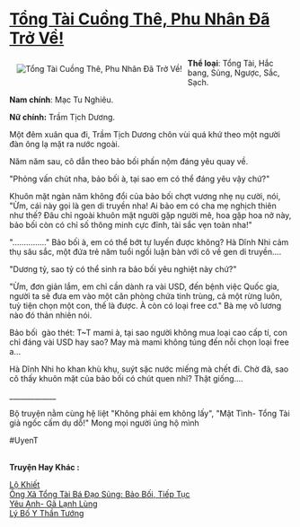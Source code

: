 <a href="https://utruyen.com/truyen/tong-tai-cuong-the-phu-nhan-da-tro-ve/19073/" title="Tổng Tài Cuồng Thê, Phu Nhân Đã Trở Về!"><h1>Tổng Tài Cuồng Thê, Phu Nhân Đã Trở Về!</h1></a><div style="display:table"><img align="right" style="float: left; padding: 10px;" src="https://utruyen.com/images/story/200x260/tong-tai-cuong-the-phu-nhan-da-tro-ve.jpg" alt="Tổng Tài Cuồng Thê, Phu Nhân Đã Trở Về!"><b>Thể loại</b>: Tổng Tài, Hắc bang, Sủng, Ngược, Sắc, Sạch.<p></p><b>Nam chính</b>: Mạc Tu Nghiêu.<p></p><b>Nữ chính:</b> Trầm Tịch Dương.<p></p>Một đêm xuân qua đi, Trầm Tịch Dương chôn vùi quá khứ theo một người đàn ông lạ mặt ra nước ngoài. <p></p>Năm năm sau, cô dẫn theo bảo bối phấn nộm đáng yêu quay về.<p></p>"Phỏng vấn chút nha, bảo bối à, tại sao em có thể đáng yêu vậy chứ?"<p></p>Khuôn mặt ngàn năm không đổi của bảo bối chợt vương nhẹ nụ cười, nói, "Ừm, cái này gọi là gen di truyền nha! Ai bảo em có cha mẹ nghịch thiên như thế? Đâu chỉ ngoài khuôn mặt người gặp người mê, hoa gặp hoa nở này, bảo bối còn có chỉ số thông minh cực đỉnh, tài sắc vẹn toàn nha!" <p></p>"..............." Bảo bối à, em có thể bớt tự luyến được không? Hà Dĩnh Nhi cảm thụ sâu sắc, một đứa trẻ năm tuổi ngồi luận bàn với cô về gen di truyền....<p></p>"Dương tỷ, sao tỷ có thể sinh ra bảo bối yêu nghiệt này chứ?"<p></p>"Ừm, đơn giản lắm, em chỉ cần dành ra vài USD, đến bệnh việc Quốc gia, người ta sẽ đưa em vào một căn phòng chứa tinh trùng, cả một rừng luôn, tuỳ tiện chọn một con, thế là được. À còn có loại free cơ." Bà mẹ vô lương nào đó thản nhiên nói.<p></p>Bảo bối  gào thét: T~T mami à, tại sao người không mua loại cao cấp tí, con chỉ đáng vài USD hay sao? May mà mami không túng đến nỗi chọn loại free a...<p></p>Hà Dĩnh Nhi ho khan khù khụ, suýt sặc nước miếng mà chết đi. Chờ đã, sao cô thấy khuôn mặt của bảo bối có chút quen nhỉ? Thật giống....<p></p>_____________<p></p>Bộ truyện nằm cùng hệ liệt "Không phải em không lấy", "Mật Tình- Tổng Tài giả ngốc cấm dụ dỗ!" Mong mọi người ủng hộ mình <p></p>#UyenT</div><p><br><b>Truyện Hay Khác :</b></p><a href="https://utruyen.com/truyen/lo-khiet/17639/" alt="Lộ Khiết">Lộ Khiết</a><br/><a href="https://truyenngontinhay.wordpress.com/2019/10/03/ong-xa-tong-tai-ba-dao-sung-bao-boi-tiep-tuc/" alt="Ông Xã Tổng Tài Bá Đạo Sủng: Bảo Bối, Tiếp Tục">Ông Xã Tổng Tài Bá Đạo Sủng: Bảo Bối, Tiếp Tục</a><br/><a href="https://truyenngontinhay.wordpress.com/2019/10/03/yeu-anh-ga-lanh-lung/" alt="Yêu Anh- Gã Lạnh Lùng">Yêu Anh- Gã Lạnh Lùng</a><br/><a href="https://truyenngontinhay.wordpress.com/2019/10/03/ly-bo-y-than-tuong/" alt="Lý Bố Y Thần Tướng">Lý Bố Y Thần Tướng</a><br/>